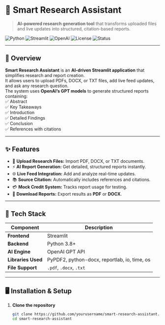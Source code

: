 # 🧠 Smart Research Assistant  

> **AI-powered research generation tool** that transforms uploaded files and live updates into structured, citation-based reports.

![Python](https://img.shields.io/badge/Python-3.8%2B-blue.svg)
![Streamlit](https://img.shields.io/badge/Framework-Streamlit-red)
![OpenAI](https://img.shields.io/badge/AI-OpenAI%20GPT-orange)
![License](https://img.shields.io/badge/License-MIT-green)
![Status](https://img.shields.io/badge/Status-Active-success)

---

## 🚀 Overview
**Smart Research Assistant** is an **AI-driven Streamlit application** that simplifies research and report creation.  
It allows users to upload PDFs, DOCX, or TXT files, add live feed updates, and ask any research question.  
The system uses **OpenAI’s GPT models** to generate structured reports containing:  
✅ Abstract  
✅ Key Takeaways  
✅ Introduction  
✅ Detailed Findings  
✅ Conclusion  
✅ References with citations  

---

## ✨ Features

- 📂 **Upload Research Files:** Import PDF, DOCX, or TXT documents.  
- ⚡ **AI Report Generation:** Get detailed, structured reports instantly.  
- 🌐 **Live Feed Integration:** Add and analyze real-time updates.  
- 📚 **Source Citation:** Automatically includes references and citations.  
- 💳 **Mock Credit System:** Tracks report usage for testing.  
- 📄 **Download Reports:** Export results as **PDF** or **DOCX**.  

---

## 🧩 Tech Stack

| Component | Description |
|------------|-------------|
| **Frontend** | Streamlit |
| **Backend** | Python 3.8+ |
| **AI Engine** | OpenAI GPT API |
| **Libraries Used** | PyPDF2, python-docx, reportlab, io, time, os |
| **File Support** | `.pdf`, `.docx`, `.txt` |

---

## 🖥️ Installation & Setup

1. **Clone the repository**
   ```bash
   git clone https://github.com/yourusername/smart-research-assistant.git
   cd smart-research-assistant
